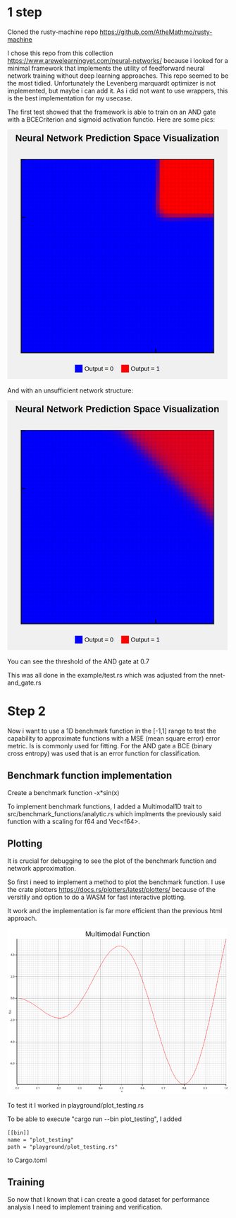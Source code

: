 # 1 step

Cloned the rusty-machine repo https://github.com/AtheMathmo/rusty-machine

I chose this repo from this collection https://www.arewelearningyet.com/neural-networks/ because i looked for a minimal framework that implements the utility of feedforward neural network training without deep learning approaches. This repo seemed to be the most tidied. Unfortunately the Levenberg marquardt optimizer is not implemented, but maybe i can add it. As i did not want to use wrappers, this is the best implementation for my usecase.

The first test showed that the framework is able to train on an AND gate with a BCECriterion and sigmoid activation functio. Here are some pics:

<img src="img/2-5-5-2-1.png" alt="2-5-5-2-1" width="500">

And with an unsufficient network structure:

<img src="img/2-1-1-1.png" alt="2-5-5-2-1" width="500">

You can see the threshold of the AND gate at 0.7

This was all done in the example/test.rs which was adjusted from the nnet-and_gate.rs

# Step 2

Now i want to use a 1D benchmark function in the [-1,1] range to test the capability to approximate functions with a MSE (mean square error) error metric. Is is commonly used for fitting. For the AND gate a BCE (binary cross entropy) was used that is an error function for classification.

## Benchmark function implementation

Create a benchmark function -x*sin(x)

To implement benchmark functions, I added a Multimodal1D trait to src/benchmark_functions/analytic.rs which implments the previously said function with a scaling for f64 and Vec\<f64\>.

## Plotting

It is crucial for debugging to see the plot of the benchmark function and network approximation.

So first i need to implement a method to plot the benchmark function. I use the crate plotters  https://docs.rs/plotters/latest/plotters/ because of the versitily and option to do a WASM for fast interactive plotting.

It work and the implementation is far more efficient than the previous html approach.

<img src="img/multimodal_function.png" alt="multimodal" width="500">

To test it I worked in  playground/plot_testing.rs

To be able to execute "cargo run --bin plot_testing", I added

    [[bin]]
    name = "plot_testing"
    path = "playground/plot_testing.rs"

 to Cargo.toml

 ## Training

 So now that I known that i can create a good dataset for performance analysis I need to implement training and verification.

